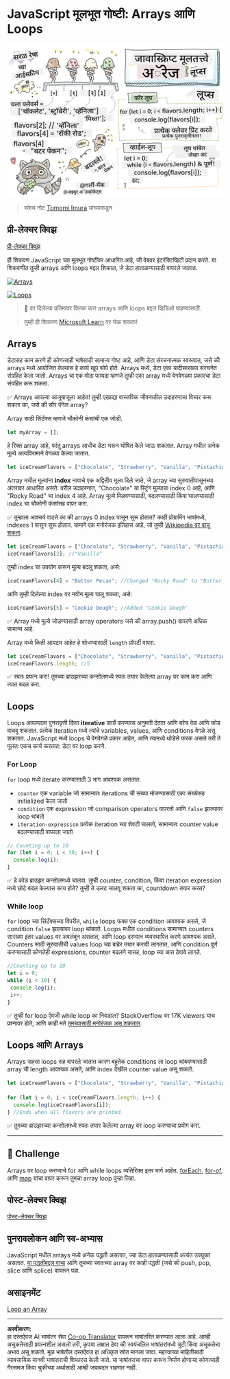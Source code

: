 <!--
CO_OP_TRANSLATOR_METADATA:
{
  "original_hash": "9029f96b0e034839c1799f4595e4bb66",
  "translation_date": "2025-08-28T16:19:11+00:00",
  "source_file": "2-js-basics/4-arrays-loops/README.md",
  "language_code": "mr"
}
-->
# JavaScript मूलभूत गोष्टी: Arrays आणि Loops

![JavaScript Basics - Arrays](../../../../translated_images/webdev101-js-arrays.439d7528b8a294558d0e4302e448d193f8ad7495cc407539cc81f1afe904b470.mr.png)
> स्केच नोट [Tomomi Imura](https://twitter.com/girlie_mac) यांच्याकडून

## प्री-लेक्चर क्विझ
[प्री-लेक्चर क्विझ](https://ff-quizzes.netlify.app/web/quiz/13)

ही शिकवण JavaScript च्या मूलभूत गोष्टींवर आधारित आहे, जी वेबवर इंटरॅक्टिव्हिटी प्रदान करते. या शिकवणीत तुम्ही arrays आणि loops बद्दल शिकाल, जे डेटा हाताळण्यासाठी वापरले जातात.

[![Arrays](https://img.youtube.com/vi/1U4qTyq02Xw/0.jpg)](https://youtube.com/watch?v=1U4qTyq02Xw "Arrays")

[![Loops](https://img.youtube.com/vi/Eeh7pxtTZ3k/0.jpg)](https://www.youtube.com/watch?v=Eeh7pxtTZ3k "Loops")

> 🎥 वर दिलेल्या प्रतिमांवर क्लिक करा arrays आणि loops बद्दल व्हिडिओ पाहण्यासाठी.

> तुम्ही ही शिकवण [Microsoft Learn](https://docs.microsoft.com/learn/modules/web-development-101-arrays/?WT.mc_id=academic-77807-sagibbon) वर घेऊ शकता!

## Arrays

डेटासह काम करणे ही कोणत्याही भाषेसाठी सामान्य गोष्ट आहे, आणि डेटा संरचनात्मक स्वरूपात, जसे की arrays मध्ये आयोजित केल्यास हे कार्य खूप सोपे होते. Arrays मध्ये, डेटा एका यादीसारख्या संरचनेत संग्रहित केला जातो. Arrays चा एक मोठा फायदा म्हणजे तुम्ही एका array मध्ये वेगवेगळ्या प्रकारचा डेटा संग्रहित करू शकता.

✅ Arrays आपल्या आजूबाजूला आहेत! तुम्ही एखाद्या वास्तविक जीवनातील उदाहरणाचा विचार करू शकता का, जसे की सौर पॅनेल array?

Array साठी सिंटॅक्स म्हणजे चौकोनी कंसांची एक जोडी.

```javascript
let myArray = [];
```

हे रिक्त array आहे, परंतु arrays आधीच डेटा भरून घोषित केले जाऊ शकतात. Array मधील अनेक मूल्ये अल्पविरामाने वेगळ्या केल्या जातात.

```javascript
let iceCreamFlavors = ["Chocolate", "Strawberry", "Vanilla", "Pistachio", "Rocky Road"];
```

Array मधील मूल्यांना **index** नावाचे एक अद्वितीय मूल्य दिले जाते, जे array च्या सुरुवातीपासूनच्या अंतरावर आधारित असते. वरील उदाहरणात, "Chocolate" या स्ट्रिंग मूल्याचा index 0 आहे, आणि "Rocky Road" चा index 4 आहे. Array मूल्ये मिळवण्यासाठी, बदलण्यासाठी किंवा घालण्यासाठी index चा चौकोनी कंसांसह वापर करा.

✅ तुम्हाला आश्चर्य वाटते का की arrays 0 index पासून सुरू होतात? काही प्रोग्रामिंग भाषांमध्ये, indexes 1 पासून सुरू होतात. यामागे एक मनोरंजक इतिहास आहे, जो तुम्ही [Wikipedia वर वाचू शकता](https://en.wikipedia.org/wiki/Zero-based_numbering).

```javascript
let iceCreamFlavors = ["Chocolate", "Strawberry", "Vanilla", "Pistachio", "Rocky Road"];
iceCreamFlavors[2]; //"Vanilla"
```

तुम्ही index चा उपयोग करून मूल्य बदलू शकता, असे:

```javascript
iceCreamFlavors[4] = "Butter Pecan"; //Changed "Rocky Road" to "Butter Pecan"
```

आणि तुम्ही दिलेल्या index वर नवीन मूल्य घालू शकता, असे:

```javascript
iceCreamFlavors[5] = "Cookie Dough"; //Added "Cookie Dough"
```

✅ Array मध्ये मूल्ये जोडण्यासाठी array operators जसे की array.push() वापरणे अधिक सामान्य आहे.

Array मध्ये किती आयटम आहेत हे शोधण्यासाठी `length` प्रॉपर्टी वापरा.

```javascript
let iceCreamFlavors = ["Chocolate", "Strawberry", "Vanilla", "Pistachio", "Rocky Road"];
iceCreamFlavors.length; //5
```

✅ स्वतः प्रयत्न करा! तुमच्या ब्राउझरच्या कन्सोलमध्ये स्वतः तयार केलेल्या array वर काम करा आणि त्यात बदल करा.

## Loops

Loops आपल्याला पुनरावृत्ती किंवा **iterative** कार्ये करण्यास अनुमती देतात आणि बरेच वेळ आणि कोड वाचवू शकतात. प्रत्येक iteration मध्ये त्यांचे variables, values, आणि conditions वेगळे असू शकतात. JavaScript मध्ये loops चे वेगवेगळे प्रकार आहेत, आणि त्यामध्ये थोडेसे फरक असले तरी ते मूलतः एकच कार्य करतात: डेटा वर loop करणे.

### For Loop

`for` loop मध्ये iterate करण्यासाठी 3 भाग आवश्यक असतात:
- `counter` एक variable जो सामान्यतः iterations ची संख्या मोजण्यासाठी एका संख्येसह initialized केला जातो
- `condition` एक expression जो comparison operators वापरतो आणि `false` झाल्यावर loop थांबतो
- `iteration-expression` प्रत्येक iteration च्या शेवटी चालतो, सामान्यतः counter value बदलण्यासाठी वापरला जातो
  
```javascript
// Counting up to 10
for (let i = 0; i < 10; i++) {
  console.log(i);
}
```

✅ हे कोड ब्राउझर कन्सोलमध्ये चालवा. तुम्ही counter, condition, किंवा iteration expression मध्ये छोटे बदल केल्यास काय होते? तुम्ही ते उलट चालवू शकता का, countdown तयार करत?

### While loop

`for` loop च्या सिंटॅक्सच्या विपरीत, `while` loops फक्त एक condition आवश्यक असते, जे condition `false` झाल्यावर loop थांबवते. Loops मधील conditions सामान्यतः counters सारख्या इतर values वर अवलंबून असतात, आणि loop दरम्यान व्यवस्थापित करणे आवश्यक असते. Counters साठी सुरुवातीची values loop च्या बाहेर तयार करावी लागतात, आणि condition पूर्ण करण्यासाठी कोणतेही expressions, counter बदलणे यासह, loop च्या आत ठेवावे लागते.

```javascript
//Counting up to 10
let i = 0;
while (i < 10) {
 console.log(i);
 i++;
}
```

✅ तुम्ही for loop ऐवजी while loop का निवडाल? StackOverflow वर 17K viewers याच प्रश्नावर होते, आणि काही मते [तुमच्यासाठी मनोरंजक असू शकतात](https://stackoverflow.com/questions/39969145/while-loops-vs-for-loops-in-javascript).

## Loops आणि Arrays

Arrays सहसा loops सह वापरले जातात कारण बहुतेक conditions ला loop थांबवण्यासाठी array ची length आवश्यक असते, आणि index देखील counter value असू शकतो.

```javascript
let iceCreamFlavors = ["Chocolate", "Strawberry", "Vanilla", "Pistachio", "Rocky Road"];

for (let i = 0; i < iceCreamFlavors.length; i++) {
  console.log(iceCreamFlavors[i]);
} //Ends when all flavors are printed
```

✅ तुमच्या ब्राउझरच्या कन्सोलमध्ये स्वतः तयार केलेल्या array वर loop करण्याचा प्रयोग करा.

---

## 🚀 Challenge

Arrays वर loop करण्याचे for आणि while loops व्यतिरिक्त इतर मार्ग आहेत. [forEach](https://developer.mozilla.org/docs/Web/JavaScript/Reference/Global_Objects/Array/forEach), [for-of](https://developer.mozilla.org/docs/Web/JavaScript/Reference/Statements/for...of), आणि [map](https://developer.mozilla.org/docs/Web/JavaScript/Reference/Global_Objects/Array/map) यांचा वापर करून तुमचा array loop पुन्हा लिहा.

## पोस्ट-लेक्चर क्विझ
[पोस्ट-लेक्चर क्विझ](https://ff-quizzes.netlify.app/web/quiz/14)

## पुनरावलोकन आणि स्व-अभ्यास

JavaScript मधील arrays मध्ये अनेक पद्धती असतात, ज्या डेटा हाताळण्यासाठी अत्यंत उपयुक्त असतात. [या पद्धतींबद्दल वाचा](https://developer.mozilla.org/docs/Web/JavaScript/Reference/Global_Objects/Array) आणि तुमच्या स्वतःच्या array वर काही पद्धती (जसे की push, pop, slice आणि splice) वापरून पहा.

## असाइनमेंट

[Loop an Array](assignment.md)

---

**अस्वीकरण**:  
हा दस्तऐवज AI भाषांतर सेवा [Co-op Translator](https://github.com/Azure/co-op-translator) वापरून भाषांतरित करण्यात आला आहे. आम्ही अचूकतेसाठी प्रयत्नशील असलो तरी, कृपया लक्षात ठेवा की स्वयंचलित भाषांतरांमध्ये त्रुटी किंवा अचूकतेचा अभाव असू शकतो. मूळ भाषेतील दस्तऐवज हा अधिकृत स्रोत मानला जावा. महत्त्वाच्या माहितीसाठी व्यावसायिक मानवी भाषांतराची शिफारस केली जाते. या भाषांतराचा वापर करून निर्माण होणाऱ्या कोणत्याही गैरसमज किंवा चुकीच्या अर्थासाठी आम्ही जबाबदार राहणार नाही.